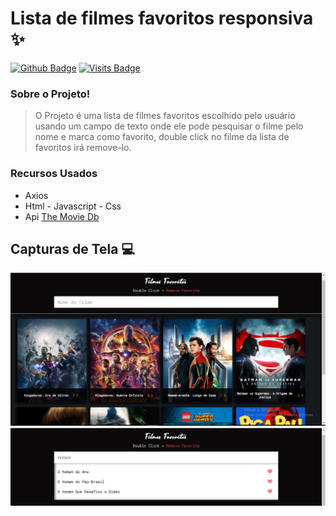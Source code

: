 # Lista de filmes favoritos responsiva :sparkles:

[![Github Badge](https://img.shields.io/badge/-Github-000?style=flat-square&logo=Github&logoColor=white&link=https://github.com/JohanDev6)](https://github.com/JohanDev6)
[![Visits Badge](https://badges.pufler.dev/visits/JohanDev6/FavoriteFilmsList)](https://badges.pufler.dev)

### Sobre o Projeto!

>O Projeto é uma lista de filmes favoritos escolhido pelo usuário usando um campo de texto onde ele pode pesquisar o filme pelo nome e marca como favorito, double click no filme  da lista de favoritos irá remove-lo.
 
### Recursos Usados
 
 * Axios
 * Html - Javascript - Css
 * Api [The Movie Db](https://www.themoviedb.org/)

## Capturas de Tela :computer:

<img src="https://github.com/JohanDev6/FavoriteFilmsList/blob/main/src/Assests/Fonts/back.png" />

<img src="https://github.com/JohanDev6/FavoriteFilmsList/blob/main/src/Assests/Fonts/search.png" />
